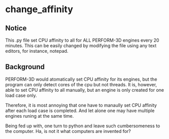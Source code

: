 # change_affinity
## Notice
This .py file set CPU affinity to all for ALL PERFORM-3D engines every 20 minutes. This can be easily changed by modifying the file using any text editors, for instance, notepad.
## Background
PERFORM-3D would atomatically set CPU affinity for its engines, but the program can only detect cores of the cpu but not threads. It is, however, able to set CPU affinity to all manually, but an engine is only created for one load case only. 

Therefore, it is most annoying that one have to manaully set CPU affinity after each load case is completed. And let alone one may have multiple engines runing at the same time. 

Being fed up with, one turn to python and leave such cumbersomeness to the computer. Ha, is not it what computers are invented for?
